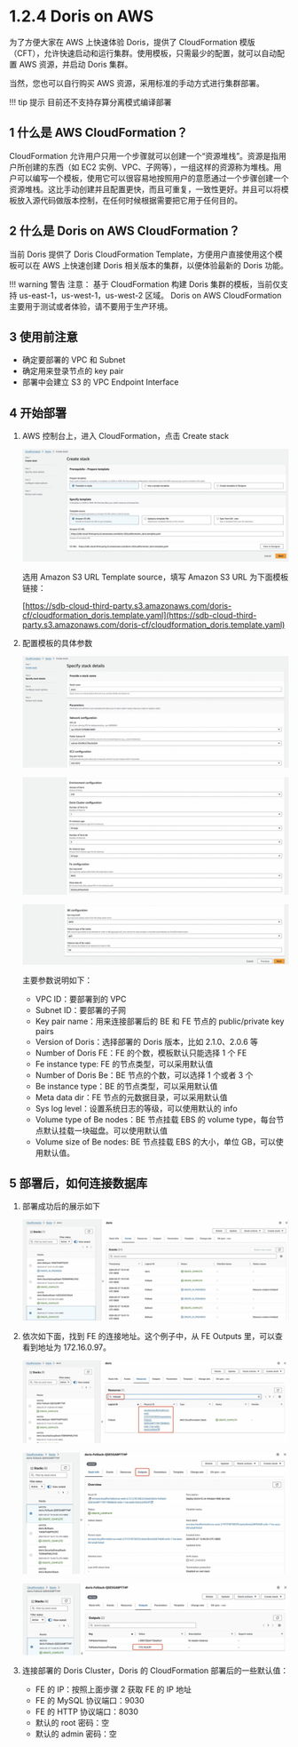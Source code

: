 # 1.2.4 Doris on AWS

为了方便大家在 AWS 上快速体验 Doris，提供了 CloudFormation 模版（CFT），允许快速启动和运行集群。使用模板，只需最少的配置，就可以自动配置 AWS 资源，并启动 Doris 集群。

当然，您也可以自行购买 AWS 资源，采用标准的手动方式进行集群部署。

!!! tip 提示
    目前还不支持存算分离模式编译部署

## 1 什么是 AWS CloudFormation？

CloudFormation 允许用户只用一个步骤就可以创建一个“资源堆栈”。资源是指用户所创建的东西（如 EC2 实例、VPC、子网等），一组这样的资源称为堆栈。用户可以编写一个模板，使用它可以很容易地按照用户的意愿通过一个步骤创建一个资源堆栈。这比手动创建并且配置更快，而且可重复，一致性更好。并且可以将模板放入源代码做版本控制，在任何时候根据需要把它用于任何目的。

## 2 什么是 Doris on AWS CloudFormation？

当前 Doris 提供了 Doris CloudFormation Template，方便用户直接使用这个模板可以在 AWS 上快速创建 Doris 相关版本的集群，以便体验最新的 Doris 功能。

!!! warning 警告
    注意：
    基于 CloudFormation 构建 Doris 集群的模板，当前仅支持 us-east-1，us-west-1，us-west-2 区域。
    Doris on AWS CloudFormation 主要用于测试或者体验，请不要用于生产环境。

## 3 使用前注意

* 确定要部署的 VPC 和 Subnet
* 确定用来登录节点的 key pair
* 部署中会建立 S3 的 VPC Endpoint Interface

## 4 开始部署

1. AWS 控制台上，进入 CloudFormation，点击 Create stack

    ![](../../../../../assets/images/Doris/start-deployment-212dd402013fb3b8b495c22f639968f7.jpeg)

    选用 Amazon S3 URL Template source，填写 Amazon S3 URL 为下面模板链接：

    [https://sdb-cloud-third-party.s3.amazonaws.com/doris-cf/cloudformation_doris.template.yaml](https://sdb-cloud-third-party.s3.amazonaws.com/doris-cf/cloudformation_doris.template.yaml)
2. 配置模板的具体参数

    ![](../../../../../assets/images/Doris/configure-specific-parameters-1-02a68404da0de49413e927ce78c627f6.jpeg)

    ![](../../../../../assets/images/Doris/configure-specific-parameters-2-ceb37fce06a8e3f6448969749668991a.jpeg)

    ![](../../../../../assets/images/Doris/configure-specific-parameters-3-a7c6b3109399344bcd5075bb1e48a742.jpeg)

    主要参数说明如下：
    * VPC ID：要部署到的 VPC
    * Subnet ID：要部署的子网
    * Key pair name：用来连接部署后的 BE 和 FE 节点的 public/private key pairs
    * Version of Doris：选择部署的 Doris 版本，比如 2.1.0、2.0.6 等
    * Number of Doris FE：FE 的个数，模板默认只能选择 1 个 FE
    * Fe instance type: FE 的节点类型，可以采用默认值
    * Number of Doris Be：BE 节点的个数，可以选择 1 个或者 3 个
    * Be instance type：BE 的节点类型，可以采用默认值
    * Meta data dir：FE 节点的元数据目录，可以采用默认值
    * Sys log level：设置系统日志的等级，可以使用默认的 info
    * Volume type of Be nodes：BE 节点挂载 EBS 的 volume type，每台节点默认挂载一块磁盘。可以使用默认值
    * Volume size of Be nodes: BE 节点挂载 EBS 的大小，单位 GB，可以使用默认值。

## 5 部署后，如何连接数据库

1. 部署成功后的展示如下

    ![](../../../../../assets/images/Doris/how-to-connect-to-the-database-5cf97ada6d5686eb8648a3fa4e22837e.jpeg)
2. 依次如下面，找到 FE 的连接地址。这个例子中，从 FE Outputs 里，可以查看到地址为 172.16.0.97。

    ![](../../../../../assets/images/Doris/find-connection-address-for-fe-1-c20545a89a9d7bca6322546206708018.jpeg)

    ![](../../../../../assets/images/Doris/find-connection-address-for-fe-2-8f03647a1597f7668059b5fde4241b10.jpeg)

    ![](../../../../../assets/images/Doris/find-connection-address-for-fe-3-413321f49156410699385c752184e825.jpeg)
3. 连接部署的 Doris Cluster，Doris 的 CloudFormation 部署后的一些默认值：
    * FE 的 IP：按照上面步骤 2 获取 FE 的 IP 地址
    * FE 的 MySQL 协议端口：9030
    * FE 的 HTTP 协议端口：8030
    * 默认的 root 密码：空
    * 默认的 admin 密码：空
